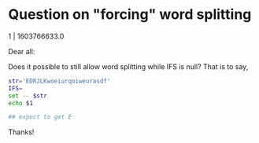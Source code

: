 # Question on "forcing" word splitting

1 | 1603766633.0

Dear all:

Does it possible to still allow word splitting while IFS is null? That is to say, 

```sh
str='EDRJLKwoeiurqoiweurasdf'
IFS=
set -- $str
echo $1

## expect to get E
```

Thanks!